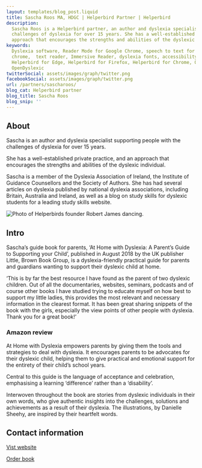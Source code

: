 ```yaml
---
layout: templates/blog_post.liquid
title: Sascha Roos MA, HDGC | Helperbird Partner | Helperbird
description:
  Sascha Roos is a Helperbird partner, an author and dyslexia specialist supporting people with the
  challenges of dyslexia for over 15 years. She has a well-established private practice, and an
  approach that encourages the strengths and abilities of the dyslexic individual.
keywords:
  Dyslexia software, Reader Mode for Google Chrome, speech to text for chrome, Text to speech for
  chrome,  text reader, Immersive Reader, dyslexia fonts, accessibility software, dyslexia software,
  Helperbird for Edge, Helperbird for Firefox, Helperbird for Chrome, Opendyslexic for Chrome,
  OpenDyslexic
twitterSocial: assets/images/graph/twitter.png
facebookSocial: assets/images/graph/twitter.png
url: /partners/sascharoos/
blog_cat: Helperbird partner
blog_title: Sascha Roos
blog_snip: ''
---
```


## About

Sascha is an author and dyslexia specialist supporting people with the challenges of dyslexia for over 15 years.

She has a well-established private practice, and an approach that encourages the strengths and abilities of the dyslexic individual.

Sascha is a member of the Dyslexia Association of Ireland, the Institute of Guidance Counsellors and the Society of Authors. She has had several articles on dyslexia published by national dyslexia associations, including Britain, Australia and Ireland, as well as a blog on study skills for dyslexic students for a leading study skills website.

![Photo of Helperbirds founder Robert James dancing.](http://dyslexiasupport.ie/wp-content/uploads/2020/03/20181006_134701-703x1024.jpg)


## Intro


Sascha’s guide book for parents, ‘At Home with Dyslexia: A Parent’s Guide to Supporting your Child’, published in August 2018 by the UK publisher Little, Brown Book Group, is a dyslexia-friendly practical guide for parents and guardians wanting to support their dyslexic child at home.


‘This is by far the best resource I have found as the parent of two dyslexic children. Out of all the documentaries, websites, seminars, podcasts and of course other books I have studied trying to educate myself on how best to support my little ladies, this provides the most relevant and necessary information in the clearest format. It has been great sharing snippets of the book with the girls, especially the view points of other people with dyslexia. Thank you for a great book!’

### Amazon review

At Home with Dyslexia empowers parents by giving them the tools and strategies to deal with dyslexia. It encourages parents to be advocates for their dyslexic child, helping them to give practical and emotional support for the entirety of their child’s school years.

Central to this guide is the language of acceptance and celebration, emphasising a learning ‘difference’ rather than a ‘disability’. 

Interwoven throughout the book are stories from dyslexic individuals in their own words, who give authentic insights into the challenges, solutions and achievements as a result of their dyslexia. The illustrations, by Danielle Sheehy, are inspired by their heartfelt words.

## Contact information

[Vist website](http://dyslexiasupport.ie/about/)

[Order book](https://www.amazon.co.uk/dp/1472140656/ref=cm_sw_r_cp_ep_dp_cYdHAbQ4ZZRQ1)
